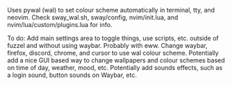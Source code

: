 Uses pywal (wal) to set colour scheme automatically in terminal, tty, and neovim. Check sway_wal.sh, sway/config, nvim/init.lua, and nvim/lua/custom/plugins.lua for info. 

To do: 
Add main settings area to toggle things, use scripts, etc. outside of fuzzel and without using waybar. Probably with eww.
Change waybar, firefox, discord, chrome, and cursor to use wal colour scheme. 
Potentially add a nice GUI based way to change wallpapers and colour schemes based on time of day, weather, mood, etc.
Potentially add sounds effects, such as a login sound, button sounds on Waybar, etc.
